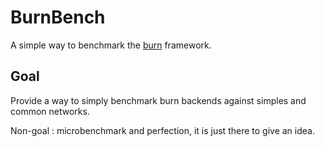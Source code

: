 # BurnBench

A simple way to benchmark the [burn](https://burn.dev/) framework.

## Goal

Provide a way to simply benchmark burn backends against simples and common networks.

Non-goal : microbenchmark and perfection, it is just there to give an idea.
